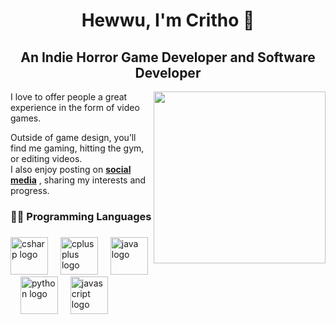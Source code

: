 <h1 align="center">
  Hewwu, I'm Critho 🦕
</h1>
<h2 align="center">An Indie Horror Game Developer and Software Developer</h2>

<img align="right" height="275" src="https://cdn.discordapp.com/attachments/1226932993743126570/1423046642059444275/CHISATO_ICON.jpeg?ex=68dee2f6&is=68dd9176&hm=4ae6ed78d48bc9fb332b0be4aaaff9ec985d11280b323a29d438672827fb679b&"/>


<p>I love to offer people a great experience in the form of video games.

Outside of game design, you’ll find me gaming, hitting the gym, or editing videos. <br> I also enjoy posting on [**social media**](https://www.youtube.com/@critho) , sharing my interests and progress.</p>

   <h3 align="left">👨‍💻 Programming Languages</h3>

###

<div align="left">
  <img src="https://cdn.jsdelivr.net/gh/devicons/devicon/icons/csharp/csharp-original.svg" height="60" alt="csharp logo"  />
  <img width="12" />
  <img src="https://cdn.jsdelivr.net/gh/devicons/devicon/icons/cplusplus/cplusplus-original.svg" height="60" alt="cplusplus logo"  />
  <img width="12" />
  <img src="https://cdn.jsdelivr.net/gh/devicons/devicon/icons/java/java-original.svg" height="60" alt="java logo"  />
  <img width="12" />
  <img src="https://cdn.jsdelivr.net/gh/devicons/devicon/icons/python/python-original.svg" height="60" alt="python logo"  />
  <img width="12" />
  <img src="https://cdn.jsdelivr.net/gh/devicons/devicon/icons/javascript/javascript-original.svg" height="60" alt="javascript logo"  />
</div>

###
